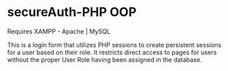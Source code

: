 # secureAuth-PHP OOP

Requires XAMPP - Apache | MySQL 

This is a login form that utilizes PHP sessions to create persistent sessions for a user based on their role. It restricts direct access to pages for users without the proper User Role having been assigned in the database.
